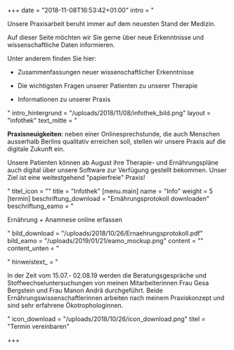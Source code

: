 +++
date = "2018-11-08T16:53:42+01:00"
intro = "<p>Unsere Praxisarbeit beruht immer auf dem neuesten Stand der Medizin. </p><p>Auf dieser Seite möchten wir Sie gerne über neue Erkenntnisse und wissenschaftliche Daten informieren.</p><p>Unter anderem finden Sie hier:</p><ul><li><p>Zusammenfassungen neuer wissenschaftlicher Erkenntnisse</p></li><li><p>Die wichtigsten Fragen unserer Patienten zu unserer Therapie</p></li><li><p>Informationen zu unserer Praxis</p></li></ul>"
intro_hintergrund = "/uploads/2018/11/08/infothek_bild.png"
layout = "infothek"
text_mitte = "<p><strong>Praxisneuigkeiten</strong>: neben einer Onlinesprechstunde, die auch Menschen ausserhalb Berlins qualitativ erreichen soll, stellen wir unsere Praxis auf die digitale Zukunft ein.</p><p>Unsere Patienten können ab August ihre Therapie- und Ernährungspläne auch digital über unsere Software zur Verfügung gestellt bekommen. Unser Ziel ist eine weitestgehend \"papierfreie\" Praxis!</p>"
titel_icon = ""
title = "Infothek"
[menu.main]
name = "Info"
weight = 5
[termin]
beschriftung_download = "Ernährungsprotokoll downloaden"
beschriftung_eamo = "<p>Ernährung + Anamnese online erfassen</p>"
bild_download = "/uploads/2018/10/26/Ernaehrungsprotokoll.pdf"
bild_eamo = "/uploads/2019/01/21/eamo_mockup.png"
content = ""
content_unten = "<p></p>"
hinweistext_ = "<p>In der Zeit vom 15.07.- 02.08.19 werden die Beratungsgespräche und Stoffwechseluntersuchungen von meinen Mitarbeiterinnen Frau Gesa Bergstein und Frau Manon Andrä durchgeführt. Beide Ernährungswissenschaftlerinnen arbeiten nach meinem Praxiskonzept und sind sehr erfahrene Ökotrophologinnen.</p>"
icon_download = "/uploads/2018/10/26/icon_download.png"
titel = "Termin vereinbaren"

+++
